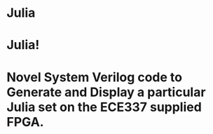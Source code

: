 # Julia
Julia!
=
Novel System Verilog code to Generate and Display a particular Julia set on the ECE337 supplied FPGA. 
=
